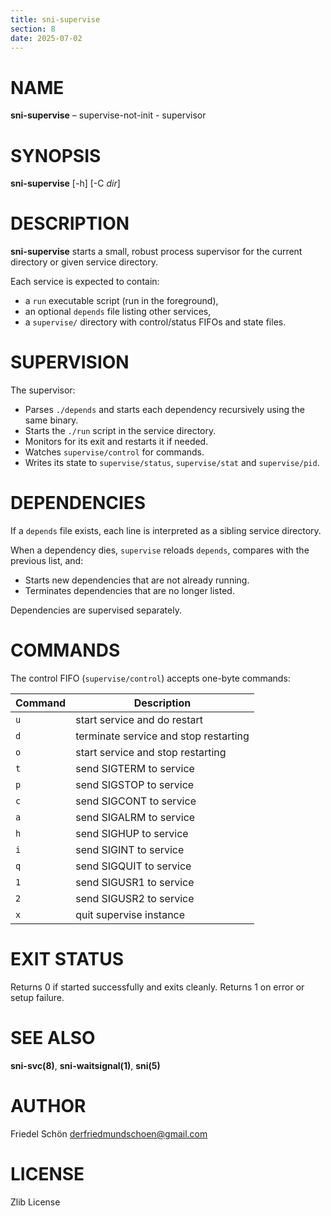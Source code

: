 ```yaml
---
title: sni-supervise
section: 8
date: 2025-07-02
---
```


# NAME

**sni-supervise** – supervise-not-init - supervisor

# SYNOPSIS

**sni-supervise** [-h] [-C _dir_]

# DESCRIPTION

**sni-supervise** starts a small, robust process supervisor for the current directory or given service directory.

Each service is expected to contain:

- a `run` executable script (run in the foreground),
- an optional `depends` file listing other services,
- a `supervise/` directory with control/status FIFOs and state files.

# SUPERVISION

The supervisor:

- Parses `./depends` and starts each dependency recursively using the same binary.
- Starts the `./run` script in the service directory.
- Monitors for its exit and restarts it if needed.
- Watches `supervise/control` for commands.
- Writes its state to `supervise/status`, `supervise/stat` and `supervise/pid`.

# DEPENDENCIES

If a `depends` file exists, each line is interpreted as a sibling service directory.

When a dependency dies, `supervise` reloads `depends`, compares with the previous list, and:

- Starts new dependencies that are not already running.
- Terminates dependencies that are no longer listed.

Dependencies are supervised separately.

# COMMANDS

The control FIFO (`supervise/control`) accepts one-byte commands:

| Command | Description                           |
| ------- | ------------------------------------- |
| `u`     | start service and do restart          |
| `d`     | terminate service and stop restarting |
| `o`     | start service and stop restarting     |
| `t`     | send SIGTERM to service               |
| `p`     | send SIGSTOP to service               |
| `c`     | send SIGCONT to service               |
| `a`     | send SIGALRM to service               |
| `h`     | send SIGHUP to service                |
| `i`     | send SIGINT to service                |
| `q`     | send SIGQUIT to service               |
| `1`     | send SIGUSR1 to service               |
| `2`     | send SIGUSR2 to service               |
| `x`     | quit supervise instance               |

# EXIT STATUS

Returns 0 if started successfully and exits cleanly.
Returns 1 on error or setup failure.

# SEE ALSO

**sni-svc(8)**, **sni-waitsignal(1)**, **sni(5)**

# AUTHOR

Friedel Schön <derfriedmundschoen@gmail.com>

# LICENSE

Zlib License
